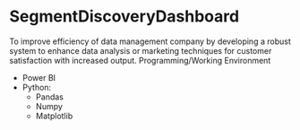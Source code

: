 # SegmentDiscoveryDashboard
To improve efficiency of data management company by developing a robust system to enhance data analysis or marketing techniques for customer satisfaction with increased output.
Programming/Working Environment
<br>
<ul>
  <li>Power BI</li>
  <li>Python:
    <ul>
      <li>Pandas</li>
      <li>Numpy</li>
      <li>Matplotlib</li>
    </ul>
  </li>
</ul>
